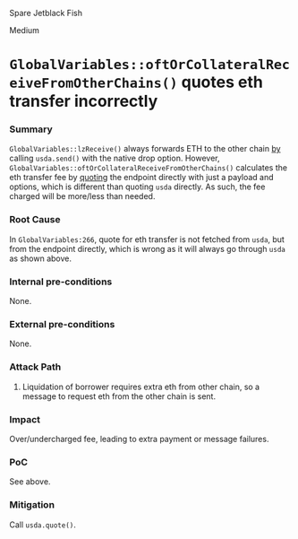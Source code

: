 Spare Jetblack Fish

Medium

# `GlobalVariables::oftOrCollateralReceiveFromOtherChains()` quotes eth transfer incorrectly

### Summary

`GlobalVariables::lzReceive()` always forwards ETH to the other chain [by](https://github.com/sherlock-audit/2024-11-autonomint/blob/main/Blockchain/Blockchian/contracts/Core_logic/GlobalVariables.sol#L595) calling `usda.send()` with the native drop option. However, `GlobalVariables::oftOrCollateralReceiveFromOtherChains()` calculates the eth transfer fee by [quoting](https://github.com/sherlock-audit/2024-11-autonomint/blob/main/Blockchain/Blockchian/contracts/Core_logic/GlobalVariables.sol#L266-L271) the endpoint directly with just a payload and options, which is different than quoting `usda` directly. As such, the fee charged will be more/less than needed.

### Root Cause

In `GlobalVariables:266`, quote for eth transfer is not fetched from `usda`, but from the endpoint directly, which is wrong as it will always go through `usda` as shown above.

### Internal pre-conditions

None.

### External pre-conditions

None.

### Attack Path

1. Liquidation of borrower requires extra eth from other chain, so a message to request eth from the other chain is sent.

### Impact

Over/undercharged fee, leading to extra payment or message failures.

### PoC

See above.

### Mitigation

Call `usda.quote()`.